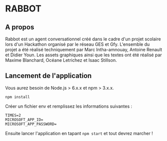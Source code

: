 # RABBOT

## A propos



Rabbot est un agent conversationnel créé dans le cadre d'un projet scolaire lors d'un Hackathon organisé par le réseau GES et Gfy. L'ensemble du projet a été réalisé techniquement par Marc Intha-amnouay, Antoine Renault et Didier Youn. Les assets graphiques ainsi que les textes ont été réalisé par Maxime Blanchard, Océane Letrichez et Isaac Stillson.

## Lancement de l'application

Vous aurez besoin de Node.js > 6.x.x et npm > 3.x.x.

`npm install`

Créer un fichier env et remplissez les informations suivantes :

```
TIMES=2 
MICROSOFT_APP_ID=
MICROSOFT_APP_PASSWORD=
```

Ensuite lancer l'application en tapant `npm start` et tout devrez marcher !
